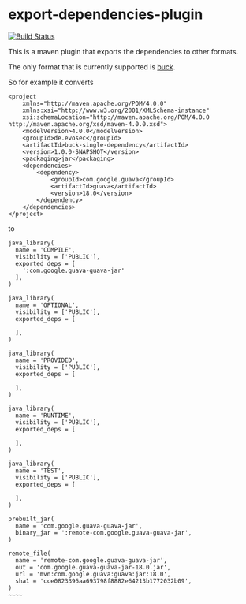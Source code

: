 # export-dependencies-plugin

[![Build Status](https://travis-ci.org/evosec/export-dependencies-maven-plugin.svg?branch=develop)](https://travis-ci.org/evosec/export-dependencies-maven-plugin)

This is a maven plugin that exports the dependencies to other formats.

The only format that is currently supported is [buck](https://buckbuild.com/).

So for example it converts

~~~~
<project
    xmlns="http://maven.apache.org/POM/4.0.0"
    xmlns:xsi="http://www.w3.org/2001/XMLSchema-instance"
    xsi:schemaLocation="http://maven.apache.org/POM/4.0.0 http://maven.apache.org/xsd/maven-4.0.0.xsd">
    <modelVersion>4.0.0</modelVersion>
    <groupId>de.evosec</groupId>
    <artifactId>buck-single-dependency</artifactId>
    <version>1.0.0-SNAPSHOT</version>
    <packaging>jar</packaging>
    <dependencies>
        <dependency>
            <groupId>com.google.guava</groupId>
            <artifactId>guava</artifactId>
            <version>18.0</version>
        </dependency>
    </dependencies>
</project>
~~~~

to

~~~~~
java_library(
  name = 'COMPILE',
  visibility = ['PUBLIC'],
  exported_deps = [
    ':com.google.guava-guava-jar'
  ],
)

java_library(
  name = 'OPTIONAL',
  visibility = ['PUBLIC'],
  exported_deps = [
    
  ],
)

java_library(
  name = 'PROVIDED',
  visibility = ['PUBLIC'],
  exported_deps = [
    
  ],
)

java_library(
  name = 'RUNTIME',
  visibility = ['PUBLIC'],
  exported_deps = [
    
  ],
)

java_library(
  name = 'TEST',
  visibility = ['PUBLIC'],
  exported_deps = [
    
  ],
)

prebuilt_jar(
  name = 'com.google.guava-guava-jar',
  binary_jar = ':remote-com.google.guava-guava-jar',
)

remote_file(
  name = 'remote-com.google.guava-guava-jar',
  out = 'com.google.guava-guava-jar-18.0.jar',
  url = 'mvn:com.google.guava:guava:jar:18.0',
  sha1 = 'cce0823396aa693798f8882e64213b1772032b09',
)
~~~~
